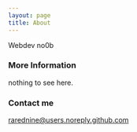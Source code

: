```yaml
---
layout: page
title: About
---
```


Webdev no0b

### More Information

nothing to see here. 

### Contact me

[rarednine@users.noreply.github.com](mailto:rarednine@users.noreply.github.com)
